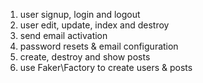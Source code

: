 1. user signup, login and logout
2. user edit, update, index and destroy
3. send email activation
4. password resets & email configuration
5. create, destroy and show posts
6. use Faker\Factory to create users & posts

